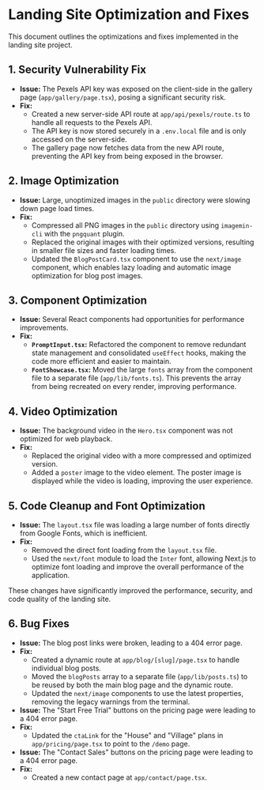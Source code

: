 # Landing Site Optimization and Fixes

This document outlines the optimizations and fixes implemented in the landing site project.

## 1. Security Vulnerability Fix

*   **Issue:** The Pexels API key was exposed on the client-side in the gallery page (`app/gallery/page.tsx`), posing a significant security risk.
*   **Fix:**
    *   Created a new server-side API route at `app/api/pexels/route.ts` to handle all requests to the Pexels API.
    *   The API key is now stored securely in a `.env.local` file and is only accessed on the server-side.
    *   The gallery page now fetches data from the new API route, preventing the API key from being exposed in the browser.

## 2. Image Optimization

*   **Issue:** Large, unoptimized images in the `public` directory were slowing down page load times.
*   **Fix:**
    *   Compressed all PNG images in the `public` directory using `imagemin-cli` with the `pngquant` plugin.
    *   Replaced the original images with their optimized versions, resulting in smaller file sizes and faster loading times.
    *   Updated the `BlogPostCard.tsx` component to use the `next/image` component, which enables lazy loading and automatic image optimization for blog post images.

## 3. Component Optimization

*   **Issue:** Several React components had opportunities for performance improvements.
*   **Fix:**
    *   **`PromptInput.tsx`:** Refactored the component to remove redundant state management and consolidated `useEffect` hooks, making the code more efficient and easier to maintain.
    *   **`FontShowcase.tsx`:** Moved the large `fonts` array from the component file to a separate file (`app/lib/fonts.ts`). This prevents the array from being recreated on every render, improving performance.

## 4. Video Optimization

*   **Issue:** The background video in the `Hero.tsx` component was not optimized for web playback.
*   **Fix:**
    *   Replaced the original video with a more compressed and optimized version.
    *   Added a `poster` image to the video element. The poster image is displayed while the video is loading, improving the user experience.

## 5. Code Cleanup and Font Optimization

*   **Issue:** The `layout.tsx` file was loading a large number of fonts directly from Google Fonts, which is inefficient.
*   **Fix:**
    *   Removed the direct font loading from the `layout.tsx` file.
    *   Used the `next/font` module to load the `Inter` font, allowing Next.js to optimize font loading and improve the overall performance of the application.

These changes have significantly improved the performance, security, and code quality of the landing site.

## 6. Bug Fixes

*   **Issue:** The blog post links were broken, leading to a 404 error page.
*   **Fix:**
    *   Created a dynamic route at `app/blog/[slug]/page.tsx` to handle individual blog posts.
    *   Moved the `blogPosts` array to a separate file (`app/lib/posts.ts`) to be reused by both the main blog page and the dynamic route.
    *   Updated the `next/image` components to use the latest properties, removing the legacy warnings from the terminal.
*   **Issue:** The "Start Free Trial" buttons on the pricing page were leading to a 404 error page.
*   **Fix:**
    *   Updated the `ctaLink` for the "House" and "Village" plans in `app/pricing/page.tsx` to point to the `/demo` page.
*   **Issue:** The "Contact Sales" buttons on the pricing page were leading to a 404 error page.
*   **Fix:**
    *   Created a new contact page at `app/contact/page.tsx`.
